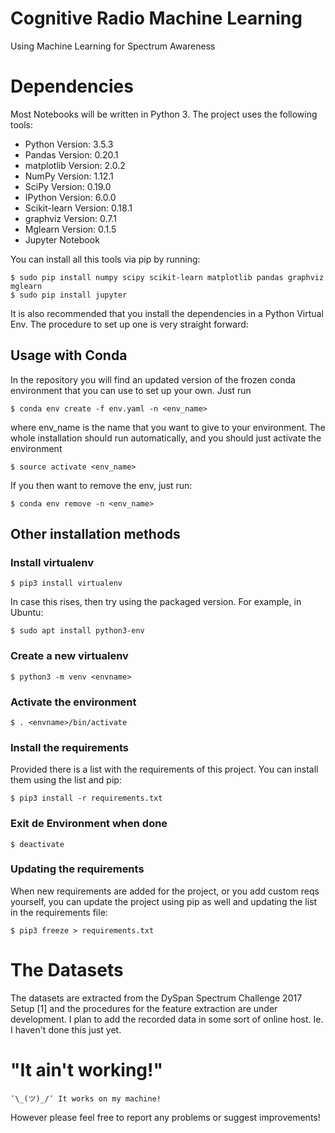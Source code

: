 # Cognitive Radio Machine Learning
Using Machine Learning for Spectrum Awareness

# Dependencies
Most Notebooks will be written in Python 3. The project uses the following tools:

* Python Version: 3.5.3
* Pandas Version: 0.20.1
* matplotlib Version: 2.0.2
* NumPy Version: 1.12.1
* SciPy Version: 0.19.0
* IPython Version: 6.0.0
* Scikit-learn Version: 0.18.1
* graphviz Version: 0.7.1
* Mglearn Version: 0.1.5
* Jupyter Notebook

You can install all this tools via pip by running:

    $ sudo pip install numpy scipy scikit-learn matplotlib pandas graphviz mglearn
    $ sudo pip install jupyter

It is also recommended that you install the dependencies in a Python Virtual
Env. The procedure to set up one is very straight forward:

## Usage with Conda
In the repository you will find an updated version of the frozen conda environment
that you can use to set up your own. Just run

    $ conda env create -f env.yaml -n <env_name>

where env_name is the name that you want to give to your environment. The whole
installation should run automatically, and you should just activate the environment

    $ source activate <env_name>

If you then want to remove the env, just run:

    $ conda env remove -n <env_name>

## Other installation methods

### Install virtualenv

    $ pip3 install virtualenv

In case this rises, then try using the packaged version. For example, in Ubuntu:

    $ sudo apt install python3-env

### Create a new virtualenv

    $ python3 -m venv <envname>

### Activate the environment

    $ . <envname>/bin/activate

### Install the requirements
Provided there is a list with the requirements of this project. You can install
them using the list and pip:

    $ pip3 install -r requirements.txt

### Exit de Environment when done

    $ deactivate

### Updating the requirements

When new requirements are added for the project, or you add custom reqs
yourself, you can update the project using pip as well and updating the list in
the requirements file:

    $ pip3 freeze > requirements.txt

# The Datasets

The datasets are extracted from the DySpan Spectrum Challenge 2017 Setup [1] and
the procedures for the feature extraction are under development. I plan to add
the recorded data in some sort of online host. Ie. I haven't done this just yet.

# "It ain't working!" #
    ¯\_(ツ)_/¯ It works on my machine!

However please feel free to report any problems or suggest improvements!

